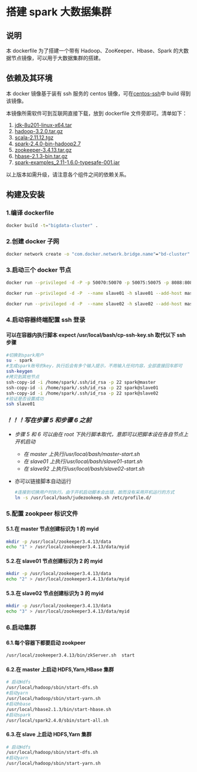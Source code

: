 # 搭建 spark 大数据集群

## 说明

本 dockerfile 为了搭建一个带有 Hadoop、ZooKeeper、Hbase、Spark 的大数据节点镜像，可以用于大数据集群的搭建。

## 依赖及其环境

本 docker 镜像基于装有 ssh 服务的 centos 镜像，可在[centos-ssh](../centos-ssh/)中 build 得到该镜像。

本镜像所需软件可到互联网直接下载，放到 dockerfile 文件旁即可。清单如下：

1. [jdk-8u201-linux-x64.tar](https://java.com/en/download/linux_manual.jsp)
2. [hadoop-3.2.0.tar.gz](http://hadoop.apache.org/)
3. [scala-2.11.12.tgz](https://www.scala-lang.org/download/)
4. [spark-2.4.0-bin-hadoop2.7](https://spark.apache.org/downloads.html)
5. [zookeeper-3.4.13.tar.gz](https://zookeeper.apache.org/releases.html)
6. [hbase-2.1.3-bin.tar.gz](https://hbase.apache.org/downloads.html)
7. [spark-examples_2.11-1.6.0-typesafe-001.jar](https://jar-download.com/?search_box=spark-examples)

以上版本如需升级，请注意各个组件之间的依赖关系。

## 构建及安装

### 1.编译 dockerfile

```bash
docker build -t="bigdata-cluster" .
```

### 2.创建 docker 子网

```bash
docker network create -o "com.docker.network.bridge.name"="bd-cluster" --subnet 172.20.0.0/16 bd-cluster
```

### 3.启动三个 docker 节点

```bash
docker run --privileged -d -P -p 50070:50070 -p 50075:50075 -p 8088:8088 -p 8091:8091 -p 16010:16010 -p 2181:2181 -p 9000:9000 -p 8900:8080 --name master -h master --ip 172.20.0.7 --add-host slave01:172.20.0.8 --add-host slave02:172.20.0.9 --net bd-cluster bigdata-cluster

docker run --privileged -d -P  --name slave01 -h slave01 --add-host master:172.20.0.7 --ip 172.20.0.8 --add-host slave02:172.20.0.9 --net bd-cluster bigdata-cluster

docker run --privileged -d -P  --name slave02 -h slave02 --add-host master:172.20.0.7 --ip 172.20.0.9 --add-host slave01:172.20.0.8 --net bd-cluster bigdata-cluster
```

### 4.启动容器终端配置 ssh 登录

#### 可以在容器内执行脚本 expect /usr/local/bash/cp-ssh-key.sh 取代以下 ssh 步骤

```bash
#切换到spark用户
su - spark
#生成spark账号的key，执行后会有多个输入提示，不用输入任何内容，全部直接回车即可
ssh-keygen
#拷贝到其他节点
ssh-copy-id -i /home/spark/.ssh/id_rsa -p 22 spark@master
ssh-copy-id -i /home/spark/.ssh/id_rsa -p 22 spark@slave01
ssh-copy-id -i /home/spark/.ssh/id_rsa -p 22 spark@slave02
#验证是否设置成功
ssh slave01
```

### _！！！写在步骤 5 和步骤 6 之前_

- _步骤 5 和 6 可以由在 root 下执行脚本取代，意即可以把脚本设在各自节点上开机启动_
  - _在 master 上执行/usr/local/bash/master-start.sh_
  - _在 slave01 上执行/usr/local/bash/slave01-start.sh_
  - _在 slave92 上执行/usr/local/bash/slave02-start.sh_
- 亦可以链接脚本自动运行

  ```bash
  #连接到切换用户时执行。由于开机启动脚本会出错，故而没有采用开机运行的方式
  ln -s /usr/local/bash/judezookeep.sh /etc/profile.d/
  ```

### 5.配置 zookpeer 标识文件

#### 5.1.在 master 节点创建标识为 1 的 myid

```bash
mkdir -p /usr/local/zookeeper3.4.13/data
echo "1" > /usr/local/zookeeper3.4.13/data/myid
```

#### 5.2.在 slave01 节点创建标识为 2 的 myid

```bash
mkdir -p /usr/local/zookeeper3.4.13/data
echo "2" > /usr/local/zookeeper3.4.13/data/myid
```

#### 5.3.在 slave02 节点创建标识为 3 的 myid

```bash
mkdir -p /usr/local/zookeeper3.4.13/data
echo "3" > /usr/local/zookeeper3.4.13/data/myid
```

### 6.启动集群

#### 6.1.每个容器下都要启动 zookpeer

```bash
/usr/local/zookeeper3.4.13/bin/zkServer.sh  start
```

#### 6.2.在 master 上启动 HDFS,Yarn,HBase 集群

```bash
# 启动Hdfs
/usr/local/hadoop/sbin/start-dfs.sh
#启动yarn
/usr/local/hadoop/sbin/start-yarn.sh
#启动hbase
/usr/local/hbase2.1.3/bin/start-hbase.sh
#启动spark
/usr/local/spark2.4.0/sbin/start-all.sh
```

#### 6.3.在 slave 上启动 HDFS,Yarn 集群

```bash
# 启动Hdfs
/usr/local/hadoop/sbin/start-dfs.sh
#启动yarn
/usr/local/hadoop/sbin/start-yarn.sh
```
